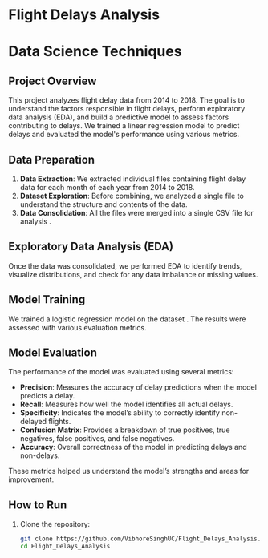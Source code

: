 # Flight Delays Analysis 
# Data Science Techniques

## Project Overview
This project analyzes flight delay data from 2014 to 2018. The goal is to understand the factors responsible in flight delays, perform exploratory data analysis (EDA), and build a predictive model to assess factors contributing to delays. We trained a linear regression model to predict delays and evaluated the model's performance using various metrics.

## Data Preparation
1. **Data Extraction**: We extracted individual files containing flight delay data for each month of each year from 2014 to 2018.
2. **Dataset Exploration**: Before combining, we analyzed a single file to understand the structure and contents of the data.
3. **Data Consolidation**: All the files were merged into a single CSV file for  analysis .

## Exploratory Data Analysis (EDA)
Once the data was consolidated, we performed EDA to identify trends, visualize distributions, and check for any data imbalance or missing values.

## Model Training
We trained a logistic regression model on the dataset . The results were assessed with various evaluation metrics.

## Model Evaluation
The performance of the model was evaluated using several metrics:
- **Precision**: Measures the accuracy of delay predictions when the model predicts a delay.
- **Recall**: Measures how well the model identifies all actual delays.
- **Specificity**: Indicates the model’s ability to correctly identify non-delayed flights.
- **Confusion Matrix**: Provides a breakdown of true positives, true negatives, false positives, and false negatives.
- **Accuracy**: Overall correctness of the model in predicting delays and non-delays.

These metrics helped us understand the model’s strengths and areas for improvement.

## How to Run
1. Clone the repository:
   ```bash
   git clone https://github.com/VibhoreSinghUC/Flight_Delays_Analysis.git
   cd Flight_Delays_Analysis